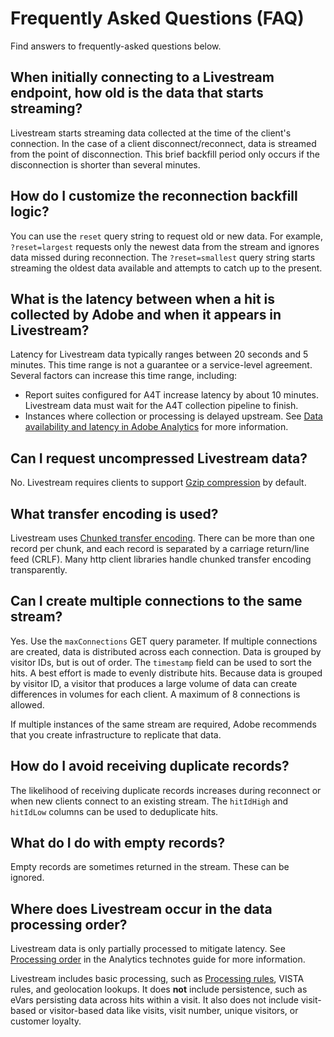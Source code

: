 # Frequently Asked Questions (FAQ)

Find answers to frequently-asked questions below.

## When initially connecting to a Livestream endpoint, how old is the data that starts streaming?

Livestream starts streaming data collected at the time of the client's connection. In the case of a client disconnect/reconnect, data is streamed from the point of disconnection. This brief backfill period only occurs if the disconnection is shorter than several minutes.

## How do I customize the reconnection backfill logic?

You can use the `reset` query string to request old or new data. For example, `?reset=largest` requests only the newest data from the stream and ignores data missed during reconnection. The `?reset=smallest` query string starts streaming the oldest data available and attempts to catch up to the present.

## What is the latency between when a hit is collected by Adobe and when it appears in Livestream?

Latency for Livestream data typically ranges between 20 seconds and 5 minutes. This time range is not a guarantee or a service-level agreement. Several factors can increase this time range, including:

* Report suites configured for A4T increase latency by about 10 minutes. Livestream data must wait for the A4T collection pipeline to finish.
* Instances where collection or processing is delayed upstream. See [Data availability and latency in Adobe Analytics](https://experienceleague.adobe.com/en/docs/analytics/technotes/latency) for more information.

## Can I request uncompressed Livestream data?

No. Livestream requires clients to support [Gzip compression](https://www.gnu.org/software/gzip/manual/gzip.html) by default.

## What transfer encoding is used?

Livestream uses [Chunked transfer encoding](https://en.wikipedia.org/wiki/Chunked_transfer_encoding). There can be more than one record per chunk, and each record is separated by a carriage return/line feed (CRLF). Many http client libraries handle chunked transfer encoding transparently.

## Can I create multiple connections to the same stream?

Yes. Use the `maxConnections` GET query parameter. If multiple connections are created, data is distributed across each connection. Data is grouped by visitor IDs, but is out of order. The `timestamp` field can be used to sort the hits. A best effort is made to evenly distribute hits. Because data is grouped by visitor ID, a visitor that produces a large volume of data can create differences in volumes for each client. A maximum of 8 connections is allowed.

If multiple instances of the same stream are required, Adobe recommends that you create infrastructure to replicate that data.

## How do I avoid receiving duplicate records?

The likelihood of receiving duplicate records increases during reconnect or when new clients connect to an existing stream. The `hitIdHigh` and `hitIdLow` columns can be used to deduplicate hits.

## What do I do with empty records?

Empty records are sometimes returned in the stream. These can be ignored.

## Where does Livestream occur in the data processing order?

Livestream data is only partially processed to mitigate latency. See [Processing order](https://experienceleague.adobe.com/docs/analytics/technotes/processing-order.html) in the Analytics technotes guide for more information.

Livestream includes basic processing, such as [Processing rules](https://experienceleague.adobe.com/docs/analytics/admin/admin-tools/processing-rules/processing-rules.html), VISTA rules, and geolocation lookups. It does **not** include persistence, such as eVars persisting data across hits within a visit. It also does not include visit-based or visitor-based data like visits, visit number, unique visitors, or customer loyalty.
